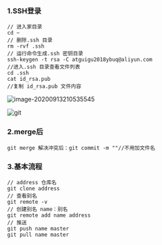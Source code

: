 

### 1.SSH登录

```nginx
// 进入家目录
cd ~
// 删除.ssh 目录
rm -rvf .ssh
// 运行命令生成.ssh 密钥目录
ssh-keygen -t rsa -C atguigu2018ybuq@aliyun.com
//进入.ssh 目录查看文件列表
cd .ssh
cat id_rsa.pub
//复制 id_rsa.pub 文件内容
```

![image-20200913210535545](C:\Users\Administrator\AppData\Roaming\Typora\typora-user-images\image-20200913210535545.png)

![git](https://github.com/pavi-du/note/blob/master/git.png)

### 2.merge后

```
git merge 解决冲突后：git commit -m ""//不用加文件名
```

### 3.基本流程

```nginx
// address 仓库名
git clone address
// 查看别名
git remote -v 
// 创建别名 name：别名
git remote add name address
// 推送
git push name master
git pull name master

```

